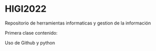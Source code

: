 # HIGI2022
Repositorio de herramientas informaticas y gestion de la información 

Primera clase contenido:

  Uso de Github y python
  
